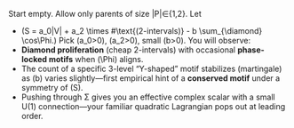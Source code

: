 Start empty. Allow only parents of size |P|∈{1,2}. Let

* (S = a_0|V| + a_2 \times #\text{(2-intervals)} - b \sum_{\diamond} \cos\Phi.)
  Pick (a_0>0), (a_2>0), small (b>0).
  You will observe:
* **Diamond proliferation** (cheap 2-intervals) with occasional **phase-locked motifs** when (\Phi) aligns.
* The count of a specific 3-level “Y-shaped” motif stabilizes (martingale) as (b) varies slightly—first empirical hint of a **conserved motif** under a symmetry of (S).
* Pushing through Σ gives you an effective complex scalar with a small U(1) connection—your familiar quadratic Lagrangian pops out at leading order.